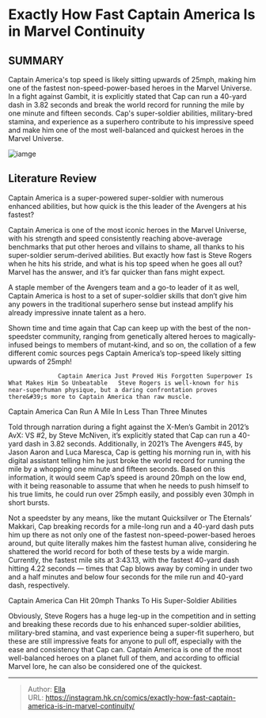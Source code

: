 # Exactly How Fast Captain America Is in Marvel Continuity


## SUMMARY 



  Captain America&#39;s top speed is likely sitting upwards of 25mph, making him one of the fastest non-speed-power-based heroes in the Marvel Universe.   In a fight against Gambit, it is explicitly stated that Cap can run a 40-yard dash in 3.82 seconds and break the world record for running the mile by one minute and fifteen seconds.   Cap&#39;s super-soldier abilities, military-bred stamina, and experience as a superhero contribute to his impressive speed and make him one of the most well-balanced and quickest heroes in the Marvel Universe.  

![iamge](https://static1.srcdn.com/wordpress/wp-content/uploads/2021/07/Captain-America-running-with-his-shield.jpg)

## Literature Review

Captain America is a super-powered super-soldier with numerous enhanced abilities, but how quick is the this leader of the Avengers at his fastest?




Captain America is one of the most iconic heroes in the Marvel Universe, with his strength and speed consistently reaching above-average benchmarks that put other heroes and villains to shame, all thanks to his super-soldier serum-derived abilities. But exactly how fast is Steve Rogers when he hits his stride, and what is his top speed when he goes all out? Marvel has the answer, and it’s far quicker than fans might expect.




A staple member of the Avengers team and a go-to leader of it as well, Captain America is host to a set of super-soldier skills that don’t give him any powers in the traditional superhero sense but instead amplify his already impressive innate talent as a hero.

          

Shown time and time again that Cap can keep up with the best of the non-speedster community, ranging from genetically altered heroes to magically-infused beings to members of mutant-kind, and so on, the collation of a few different comic sources pegs Captain America’s top-speed likely sitting upwards of 25mph!

                  Captain America Just Proved His Forgotten Superpower Is What Makes Him So Unbeatable   Steve Rogers is well-known for his near-superhuman physique, but a daring confrontation proves there&#39;s more to Captain America than raw muscle.   





 Captain America Can Run A Mile In Less Than Three Minutes 
          

Told through narration during a fight against the X-Men’s Gambit in 2012’s AvX: VS #2, by Steve McNiven, it’s explicitly stated that Cap can run a 40-yard dash in 3.82 seconds. Additionally, in 2021’s The Avengers #45, by Jason Aaron and Luca Maresca, Cap is getting his morning run in, with his digital assistant telling him he just broke the world record for running the mile by a whopping one minute and fifteen seconds. Based on this information, it would seem Cap’s speed is around 20mph on the low end, with it being reasonable to assume that when he needs to push himself to his true limits, he could run over 25mph easily, and possibly even 30mph in short bursts.

Not a speedster by any means, like the mutant Quicksilver or The Eternals’ Makkari, Cap breaking records for a mile-long run and a 40-yard dash puts him up there as not only one of the fastest non-speed-power-based heroes around, but quite literally makes him the fastest human alive, considering he shattered the world record for both of these tests by a wide margin. Currently, the fastest mile sits at 3:43.13, with the fastest 40-yard dash hitting 4.22 seconds — times that Cap blows away by coming in under two and a half minutes and below four seconds for the mile run and 40-yard dash, respectively.






 Captain America Can Hit 20mph Thanks To His Super-Soldier Abilities 
          

Obviously, Steve Rogers has a huge leg-up in the competition and in setting and breaking these records due to his enhanced super-soldier abilities, military-bred stamina, and vast experience being a super-fit superhero, but these are still impressive feats for anyone to pull off, especially with the ease and consistency that Cap can. Captain America is one of the most well-balanced heroes on a planet full of them, and according to official Marvel lore, he can also be considered one of the quickest.



---

> Author: [Ella](https://instagram.hk.cn/)  
> URL: https://instagram.hk.cn/comics/exactly-how-fast-captain-america-is-in-marvel-continuity/  

